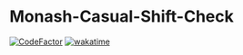 # Monash-Casual-Shift-Check
[![CodeFactor](https://www.codefactor.io/repository/github/sl-sanda-ru/monash-casual-shift-check/badge)](https://www.codefactor.io/repository/github/sl-sanda-ru/monash-casual-shift-check)
[![wakatime](https://wakatime.com/badge/user/018e35c7-dffb-4eaa-b21c-9bb81183371b/project/33329252-3480-4118-990e-266d11a9f56d.svg)](https://wakatime.com/badge/user/018e35c7-dffb-4eaa-b21c-9bb81183371b/project/33329252-3480-4118-990e-266d11a9f56d)
